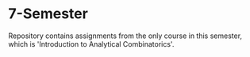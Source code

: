 # 7-Semester
Repository contains assignments from the only course in this semester, which is 'Introduction to Analytical Combinatorics'.
